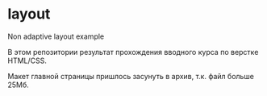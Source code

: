 # layout
Non adaptive layout example

В этом репозитории результат прохождения вводного курса по верстке HTML/CSS.

Макет главной страницы пришлось засунуть в архив, т.к. файл больше 25Мб.
